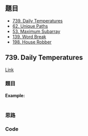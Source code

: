 ## 題目

* [739. Daily Temperatures](https://leetcode.com/problems/daily-temperatures/)
* [62. Unique Paths](https://leetcode.com/problems/unique-paths/)
* [53. Maximum Subarray](https://leetcode.com/problems/maximum-subarray/)
* [139. Word Break](https://leetcode.com/problems/word-break/)
* [198. House Robber](https://leetcode.com/problems/house-robber/)

## 739. Daily Temperatures

[Link](https://leetcode.com/problems/daily-temperatures/)

### 題目


#### Example:

```
```

### 思路


###  Code

```javascript
```
